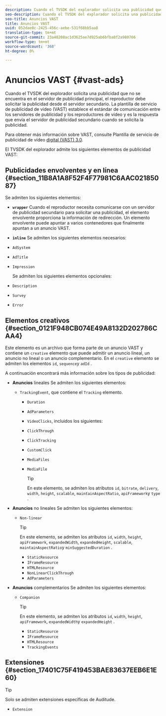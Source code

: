 ```yaml
---
description: Cuando el TVSDK del explorador solicita una publicidad que no se encuentra en el servidor de publicidad principal, el reproductor debe solicitar la publicidad desde el servidor secundario. La plantilla de servicio de publicidad de vídeo (VAST) establece el estándar de comunicación entre los servidores de publicidad y los reproductores de vídeo y es la respuesta que envía el servidor de publicidad secundario cuando se solicita la publicidad.
seo-description: Cuando el TVSDK del explorador solicita una publicidad que no se encuentra en el servidor de publicidad principal, el reproductor debe solicitar la publicidad desde el servidor secundario. La plantilla de servicio de publicidad de vídeo (VAST) establece el estándar de comunicación entre los servidores de publicidad y los reproductores de vídeo y es la respuesta que envía el servidor de publicidad secundario cuando se solicita la publicidad.
seo-title: Anuncios VAST
title: Anuncios VAST
uuid: 052dae0c-2425-456c-aebe-531f68bb5aa8
translation-type: tm+mt
source-git-commit: 23a48208ac1d3625ae7d925ab6bfba8f2a980766
workflow-type: tm+mt
source-wordcount: '368'
ht-degree: 0%

---
```



# Anuncios VAST {#vast-ads}

Cuando el TVSDK del explorador solicita una publicidad que no se encuentra en el servidor de publicidad principal, el reproductor debe solicitar la publicidad desde el servidor secundario. La plantilla de servicio de publicidad de vídeo (VAST) establece el estándar de comunicación entre los servidores de publicidad y los reproductores de vídeo y es la respuesta que envía el servidor de publicidad secundario cuando se solicita la publicidad.

Para obtener más información sobre VAST, consulte Plantilla de servicio de publicidad de vídeo [digital (VAST) 3.0](https://www.iab.com/wp-content/uploads/2015/06/VASTv3_0.pdf).

El TVSDK del explorador admite los siguientes elementos de publicidad VAST:

## Publicidades envolventes y en línea {#section_11B8A1A8F52F4F77981C6AAC02185087}

Se admiten los siguientes elementos:

* **`wrapper`** Cuando el reproductor necesita comunicarse con un servidor de publicidad secundario para solicitar una publicidad, el elemento envolvente proporciona la información de redirección. Un elemento envolvente puede apuntar a varios contenedores que finalmente apuntan a un anuncio VAST.

* **`inline`** Se admiten los siguientes elementos necesarios:

* `AdSystem`
* `AdTitle`
* `Impression`

   Se admiten los siguientes elementos opcionales:

* `Description`
* `Survey`
* `Error`

## Elementos creativos {#section_0121F948CB074E49A8132D202786CAA4}

Este elemento es un archivo que forma parte de un anuncio VAST y contiene un `creative` elemento que puede admitir un anuncio lineal, un anuncio no lineal o un anuncio complementario. En el `creative` elemento se admiten los elementos `id`, `sequence`y `adId` .

A continuación encontrará más información sobre los tipos de publicidad:

* **Anuncios** lineales Se admiten los siguientes elementos:

   * `TrackingEvent`, que contiene el `Tracking` elemento.
      * `Duration`
      * `AdParameters`
      * `VideoClicks`, incluidos los siguientes:

      * `ClickThrough`
      * `ClickTracking`
      * `CustomClick`

      * `MediaFiles`

      * `MediaFile`

         >[!TIP]
         >
         >En este elemento, se admiten los atributos `id`, `bitrate`, `delivery`, `width`, `height`, `scalable`, `maintainAspectRatio`, `apiFramework`y `type` .

* **Anuncios** no lineales Se admiten los siguientes elementos:

   * `Non-linear`

      >[!TIP]
      >
      >En este elemento, se admiten los atributos `id`, `width`, `height`, `apiFramework`, `expandedWidth`, `expandedHeight`, `scalable`, `maintainAspectRatio`y `minSuggestedDuration` .

      * `StaticResource`
      * `IFrameResource`
      * `HTMLResource`
      * `NonLinearClickThrough`
      * `AdParameters`

* **Anuncios** complementarios Se admiten los siguientes elementos:

   * `Companion`

      >[!TIP]
      >
      >En este elemento, se admiten los atributos `id`, `width`, `height`, `apiFramework`, `expandedWidth`y `expandedHeight` .

      * `StaticResource`
      * `IFrameResource`
      * `HTMLResource`
      * `TrackingEvents`

## Extensiones {#section_17401C75F419453BAE83637EEB6E1E60}

>[!TIP]
>
>Solo se admiten extensiones específicas de Auditude.

* `Extension`
